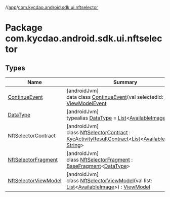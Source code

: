 //[app](../../index.md)/[com.kycdao.android.sdk.ui.nftselector](index.md)

# Package com.kycdao.android.sdk.ui.nftselector

## Types

| Name | Summary |
|---|---|
| [ContinueEvent](-continue-event/index.md) | [androidJvm]<br>data class [ContinueEvent](-continue-event/index.md)(val selectedId: [String](https://kotlinlang.org/api/latest/jvm/stdlib/kotlin/-string/index.html)) : [ViewModelEvent](../com.kycdao.android.sdk.ui.events/-view-model-event/index.md) |
| [DataType](index.md#-58566602%2FClasslikes%2F-912451524) | [androidJvm]<br>typealias [DataType](index.md#-58566602%2FClasslikes%2F-912451524) = [List](https://kotlinlang.org/api/latest/jvm/stdlib/kotlin.collections/-list/index.html)&lt;[AvailableImage](../com.kycdao.android.sdk.model/-available-image/index.md)&gt; |
| [NftSelectorContract](-nft-selector-contract/index.md) | [androidJvm]<br>class [NftSelectorContract](-nft-selector-contract/index.md) : [KycActivityResultContract](../com.kycdao.android.sdk.ui/-kyc-activity-result-contract/index.md)&lt;[List](https://kotlinlang.org/api/latest/jvm/stdlib/kotlin.collections/-list/index.html)&lt;[AvailableImage](../com.kycdao.android.sdk.model/-available-image/index.md)&gt;, [String](https://kotlinlang.org/api/latest/jvm/stdlib/kotlin/-string/index.html)&gt; |
| [NftSelectorFragment](-nft-selector-fragment/index.md) | [androidJvm]<br>class [NftSelectorFragment](-nft-selector-fragment/index.md) : [BaseFragment](../com.kycdao.android.sdk.ui.base/-base-fragment/index.md)&lt;[DataType](index.md#-58566602%2FClasslikes%2F-912451524)&gt; |
| [NftSelectorViewModel](-nft-selector-view-model/index.md) | [androidJvm]<br>class [NftSelectorViewModel](-nft-selector-view-model/index.md)(val list: [List](https://kotlinlang.org/api/latest/jvm/stdlib/kotlin.collections/-list/index.html)&lt;[AvailableImage](../com.kycdao.android.sdk.model/-available-image/index.md)&gt;) : [ViewModel](https://developer.android.com/reference/kotlin/androidx/lifecycle/ViewModel.html) |
